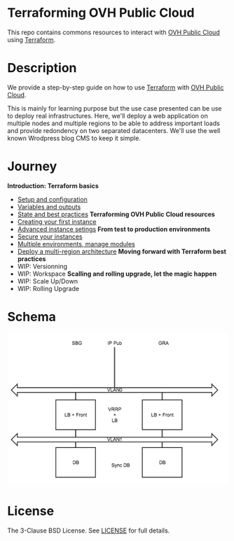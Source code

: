 # Terraforming OVH Public Cloud 

This repo contains commons resources to interact with [OVH Public Cloud](https://www.ovh.co.uk/public-cloud/instances/) using [Terraform](https://www.terraform.io/). 

# Description

We provide a step-by-step guide on how to use [Terraform](https://www.terraform.io/) with [OVH Public Cloud](https://www.ovh.co.uk/public-cloud/instances/).

This is mainly for learning purpose but the use case presented can be use to deploy real infrastructures. Here, we'll deploy a web application on multiple nodes and multiple regions to be able to address important loads and provide redondency on two separated datacenters. We'll use the well known Wrodpress blog CMS to keep it simple.


# Journey

**Introduction: Terraform basics**
- [Setup and configuration](./journey/0-simple-terraform/README.md)
- [Variables and outputs](./journey/1-simple-terraform-vars/README.md)
- [State and best practices](./journey/2-simple-terraform-state/README.md)
**Terraforming OVH Public Cloud resources**
- [Creating your first instance](./journey/3-simple-public-instance/README.md)
- [Advanced instance setings](./journey/4-advanced-public-instances/README.md)
**From test to production environments**
- [Secure your instances](./journey/5-private-instances/README.md)
- [Multiple environments, manage modules](./journey/6-intro-modules/README.md)
- [Deploy a multi-region architecture](./journey/7-multiregion/README.md)
**Moving forward with Terraform best practices**
- WIP: Versionning
- WIP: Workspace
**Scalling and rolling upgrade, let the magic happen**
- WIP: Scale Up/Down
- WIP: Rolling Upgrade

# Schema

![Architecture](./statics/architecture.png "Achitecture")

# License

The 3-Clause BSD License. See [LICENSE](./LICENSE) for full details.

